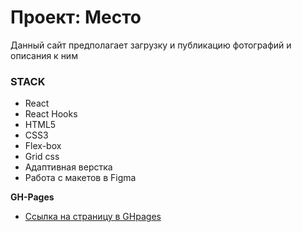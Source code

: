 # Проект: Место
Данный сайт предполагает загрузку и публикацию фотографий и описания к ним

### STACK
* React
* React Hooks
* HTML5
* CSS3
* Flex-box
* Grid css
* Адаптивная верстка
* Работа с макетов в Figma


**GH-Pages**

* [Ссылка на страницу в GHpages](https://dmitrybalaev.github.io/mesto/)
